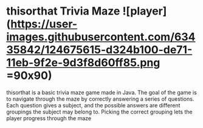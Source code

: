 # thisorthat Trivia Maze ![player](https://user-images.githubusercontent.com/63435842/124675615-d324b100-de71-11eb-9f2e-9d3f8d60ff85.png =90x90)
thisorthat is a basic trivia maze game made in Java. The goal of the game is to navigate through the maze by correctly answering a series of questions. Each question gives a subject, and the possible answers are different groupings the subject may belong to. Picking the correct grouping lets the player progress through the maze
